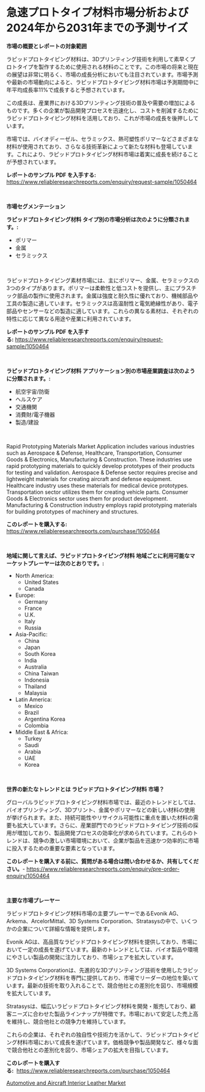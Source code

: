 <p><h1>急速プロトタイプ材料市場分析および2024年から2031年までの予測サイズ</h1></p><p><strong>市場の概要とレポートの対象範囲</strong></p>
<p><p>ラピッドプロトタイピング材料は、3Dプリンティング技術を利用して素早くプロトタイプを製作するために使用される材料のことです。この市場の将来と現在の展望は非常に明るく、市場の成長分析においても注目されています。市場予測や最新の市場動向によると、ラピッドプロトタイピング材料市場は予測期間中に年平均成長率11%で成長すると予想されています。</p><p>この成長は、産業界における3Dプリンティング技術の普及や需要の増加によるものです。多くの企業が製品開発プロセスを迅速化し、コストを削減するためにラピッドプロトタイピング材料を活用しており、これが市場の成長を後押ししています。</p><p>市場では、バイオディーゼル、セラミックス、熱可塑性ポリマーなどさまざまな材料が使用されており、さらなる技術革新によって新たな材料も登場しています。これにより、ラピッドプロトタイピング材料市場は着実に成長を続けることが予想されています。</p></p>
<p><strong>レポートのサンプル PDF を入手する:</strong> <a href="https://www.reliableresearchreports.com/enquiry/request-sample/1050464">https://www.reliableresearchreports.com/enquiry/request-sample/1050464</a></p>
<p>&nbsp;</p>
<p><strong>市場セグメンテーション</strong></p>
<p><strong>ラピッドプロトタイピング材料 タイプ別の市場分析は次のように分類されます。:</strong></p>
<p><ul><li>ポリマー</li><li>金属</li><li>セラミックス</li></ul></p>
<p>&nbsp;</p>
<p><p>ラピッドプロトタイピング素材市場には、主にポリマー、金属、セラミックスの3つのタイプがあります。ポリマーは柔軟性と低コストを提供し、主にプラスチック部品の製作に使用されます。金属は強度と耐久性に優れており、機械部品や工具の製造に適しています。セラミックスは高温耐性と電気絶縁性があり、電子部品やセンサーなどの製造に適しています。これらの異なる素材は、それぞれの特性に応じて異なる用途や産業に利用されています。</p></p>
<p><strong>レポートのサンプル PDF を入手する:</strong>&nbsp;<a href="https://www.reliableresearchreports.com/enquiry/request-sample/1050464">https://www.reliableresearchreports.com/enquiry/request-sample/1050464</a></p>
<p>&nbsp;</p>
<p><strong> ラピッドプロトタイピング材料 アプリケーション別の市場産業調査は次のように分類されます。:</strong></p>
<p><ul><li>航空宇宙/防衛</li><li>ヘルスケア</li><li>交通機関</li><li>消費財/電子機器</li><li>製造/建設</li></ul></p>
<p>&nbsp;</p>
<p><p>Rapid Prototyping Materials Market Application includes various industries such as Aerospace & Defense, Healthcare, Transportation, Consumer Goods & Electronics, Manufacturing & Construction. These industries use rapid prototyping materials to quickly develop prototypes of their products for testing and validation. Aerospace & Defense sector requires precise and lightweight materials for creating aircraft and defense equipment. Healthcare industry uses these materials for medical device prototypes. Transportation sector utilizes them for creating vehicle parts. Consumer Goods & Electronics sector uses them for product development. Manufacturing & Construction industry employs rapid prototyping materials for building prototypes of machinery and structures.</p></p>
<p><strong>このレポートを購入する:</strong>&nbsp; <a href="https://www.reliableresearchreports.com/purchase/1050464">https://www.reliableresearchreports.com/purchase/1050464</a></p>
<p>&nbsp;</p>
<p><strong>地域に関して言えば、ラピッドプロトタイピング材料 地域ごとに利用可能なマーケットプレーヤーは次のとおりです。:</strong></p>
<p><ul>
    <li>
        North America:
        <ul>
            <li>United States</li>
            <li>Canada</li>
        </ul>
    </li>
    <li>
        Europe:
        <ul>
            <li>Germany</li>
            <li>France</li>
            <li>U.K.</li>
            <li>Italy</li>
            <li>Russia</li>
        </ul>
    </li>
    <li>
        Asia-Pacific:
        <ul>
            <li>China</li>
            <li>Japan</li>
            <li>South Korea</li>
            <li>India</li>
            <li>Australia</li>
            <li>China Taiwan</li>
            <li>Indonesia</li>
            <li>Thailand</li>
            <li>Malaysia</li>
        </ul>
    </li>
    <li>
        Latin America:
        <ul>
            <li>Mexico</li>
            <li>Brazil</li>
            <li>Argentina Korea</li>
            <li>Colombia</li>
        </ul>
    </li>
    <li>
        Middle East & Africa:
        <ul>
            <li>Turkey</li>
            <li>Saudi</li>
            <li>Arabia</li>
            <li>UAE</li>
            <li>Korea</li>
        </ul>
    </li>
    </ul></p>
<p>&nbsp;</p>
<p><strong>世界の新たなトレンドとは ラピッドプロトタイピング材料 市場？</strong></p>
<p><p>グローバルラピッドプロトタイピング材料市場では、最近のトレンドとしては、バイオプリンティング、3Dプリント、金属やポリマーなどの新しい材料の使用が挙げられます。また、持続可能性やリサイクル可能性に重点を置いた材料の需要も拡大しています。さらに、産業部門でのラピッドプロトタイピング技術の採用が増加しており、製品開発プロセスの効率化が求められています。これらのトレンドは、競争の激しい市場環境において、企業が製品を迅速かつ効率的に市場に投入するための重要な要素となっています。</p></p>
<p><strong>このレポートを購入する前に、質問がある場合は問い合わせるか、共有してください。</strong>- <a href="https://www.reliableresearchreports.com/enquiry/pre-order-enquiry/1050464">https://www.reliableresearchreports.com/enquiry/pre-order-enquiry/1050464</a></p>
<p>&nbsp;</p>
<p><strong>主要な市場プレーヤー</strong></p>
<p><p>ラピッドプロトタイピング材料市場の主要プレーヤーであるEvonik AG、Arkema、ArcelorMittal、3D Systems Corporation、Stratasysの中で、いくつかの企業について詳細な情報を提供します。</p><p>Evonik AGは、高品質なラピッドプロトタイピング材料を提供しており、市場において一定の成長を遂げています。最新のトレンドとしては、バイオ製品や環境にやさしい製品の開発に注力しており、市場シェアを拡大しています。 </p><p>3D Systems Corporationは、先進的な3Dプリンティング技術を使用したラピッドプロトタイピング材料を専門に提供しており、市場でリーダーの地位を築いています。最新の技術を取り入れることで、競合他社との差別化を図り、市場規模を拡大しています。</p><p>Stratasysは、幅広いラピッドプロトタイピング材料を開発・販売しており、顧客ニーズに合わせた製品ラインナップが特徴です。市場において安定した売上高を維持し、競合他社との競争力を維持しています。 </p><p>これらの企業は、それぞれの独自性や技術力を活かして、ラピッドプロトタイピング材料市場において成長を遂げています。価格競争や製品開発など、様々な面で競合他社との差別化を図り、市場シェアの拡大を目指しています。</p></p>
<p><strong>このレポートを購入する:</strong>&nbsp;&nbsp;<a href="https://www.reliableresearchreports.com/purchase/1050464">https://www.reliableresearchreports.com/purchase/1050464</a></p>
<p><p><a href="https://five-trouble-98a.notion.site/Global-Automotive-and-Aircraft-Interior-Leather-Market-Size-and-Market-Trends-Insights-and-Projecti-4abb20007b1f45269b3a2b0100d1d6c0">Automotive and Aircraft Interior Leather Market</a></p></p>